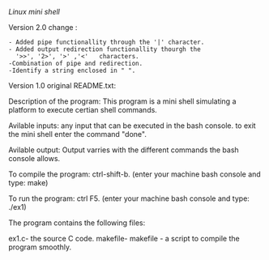 *Linux mini shell*

Version 2.0 change :

	- Added pipe functionallity through the '|' character.
	- Added output redirection functionallity thourgh the 
      '>>', '2>', '>' ,'<'   characters.
    -Combination of pipe and redirection.
    -Identify a string enclosed in " ".

Version 1.0 original README.txt:

Description of the program:
This program is a mini shell simulating a platform to execute certian shell commands.

Avilable inputs:
any input that can be executed in the bash console. 
to exit the mini shell enter the command "done".

Avilable output:
Output varries with the different commands the bash console allows.


To compile the program:
 ctrl-shift-b.
(enter your machine bash console and type: make)

To run the program:
ctrl F5.
(enter your machine bash console and type: ./ex1)

The program contains the following files:

ex1.c- the source C code.
makefile- makefile 	- a script to compile the program smoothly.






